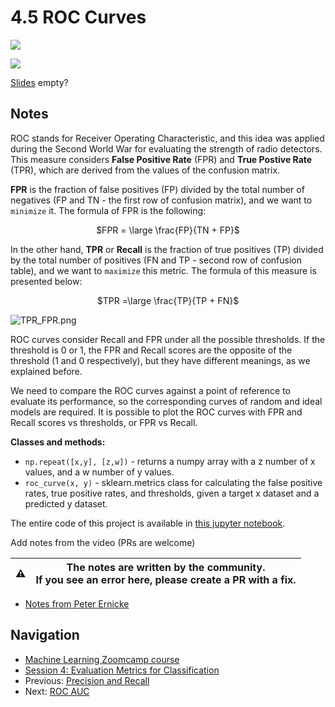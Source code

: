 # 4.5 ROC Curves

<a href="https://www.youtube.com/watch?v=dnBZLk53sQI&list=PL3MmuxUbc_hIhxl5Ji8t4O6lPAOpHaCLR"><img src="images/thumbnail-4-05.jpg"></a>

<a href="https://www.youtube.com/watch?v=B5PATo1J6yw&list=PL3MmuxUbc_hIhxl5Ji8t4O6lPAOpHaCLR"><img src="images/thumbnail-4-05-cont.jpg"></a>

[Slides](https://www.slideshare.net/AlexeyGrigorev/ml-zoomcamp-4-evaluation-metrics-for-classification) empty?

## Notes

ROC stands for Receiver Operating Characteristic, and this idea was applied during the Second World War for evaluating the strength of radio detectors. This measure considers **False Positive Rate** (FPR) and **True Postive Rate** (TPR), which are derived from the values of the confusion matrix.

**FPR** is the fraction of false positives (FP) divided by the total number of negatives (FP and TN - the first row of confusion matrix), and we want to `minimize` it. The formula of FPR is the following:

<p align="center">
    $FPR = \large \frac{FP}{TN + FP}$
</p>

In the other hand, **TPR** or **Recall** is the fraction of true positives (TP) divided by the total number of positives (FN and TP - second row of confusion table), and we want to `maximize` this metric. The formula of this measure is presented below:

<p align="center">
    $TPR =\large \frac{TP}{TP + FN}$
</p>

![TPR_FPR.png](images%2FTPR_FPR.png)

ROC curves consider Recall and FPR under all the possible thresholds. If the threshold is 0 or 1, the FPR and Recall scores are the opposite of the threshold (1 and 0 respectively), but they have different meanings, as we explained before.

We need to compare the ROC curves against a point of reference to evaluate its performance, so the corresponding curves of random and ideal models are required. It is possible to plot the ROC curves with FPR and Recall scores vs thresholds, or FPR vs Recall.

**Classes and methods:**

* `np.repeat([x,y], [z,w])` - returns a numpy array with a z number of x values, and a w number of y values.
* `roc_curve(x, y)` - sklearn.metrics class for calculating the false positive rates, true positive rates, and thresholds, given a target x dataset and a predicted y dataset.

The entire code of this project is available in [this jupyter notebook](https://github.com/alexeygrigorev/mlbookcamp-code/blob/master/course-zoomcamp/04-evaluation/notebook.ipynb).

Add notes from the video (PRs are welcome)

|⚠️|The notes are written by the community.<br>If you see an error here, please create a PR with a fix.|
|---|:-:|

* [Notes from Peter Ernicke](https://knowmledge.com/2023/10/06/ml-zoomcamp-2023-evaluation-metrics-for-classification-part-5/)

## Navigation

* [Machine Learning Zoomcamp course](../)
* [Session 4: Evaluation Metrics for Classification](./)
* Previous: [Precision and Recall](04-precision-recall.md)
* Next: [ROC AUC](06-auc.md)
